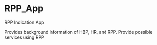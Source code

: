 # RPP_App
RPP Indication App

Provides background information of HBP, HR, and RPP. Provide possible services using RPP

